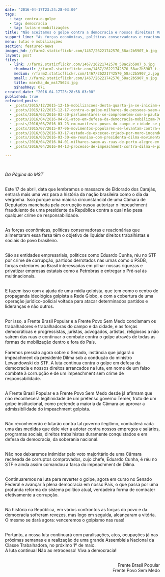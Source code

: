 ```yaml
---
date: "2016-04-17T23:24:28-03:00"
tags:
  - tag: contra-o-golpe
  - tag: democracia
  - tag: lutas-e-mobilizações
title: "Não aceitamos o golpe contra a democracia e nossos direitos! Vamos derrotar o golpe nas ruas!"
support_line: "As forças econômicas, políticas conservadoras e reacionárias que alimentaram essa farsa têm o objetivo de liquidar direitos trabalhistas e sociais do povo brasileiro. "
menu: lutas e mobilizações
section: featured-news
images_hd: //farm2.staticflickr.com/1467/26221742570_58ac2b5907_b.jpg
layout: post
files:
  - link: //farm2.staticflickr.com/1467/26221742570_58ac2b5907_b.jpg
    thumbnail: //farm2.staticflickr.com/1467/26221742570_58ac2b5907_t.jpg
    medium: //farm2.staticflickr.com/1467/26221742570_58ac2b5907_z.jpg
    small: //farm2.staticflickr.com/1467/26221742570_58ac2b5907_n.jpg
    title: marcha_do_mst75624.jpg
    $$hashKey: 07L
created_date: "2016-04-17T23:28:58-03:00"
published: true
releated_posts:
  - _posts/2015/12/2015-12-16-mobilizacoes-desta-quarta-ja-se-iniciam-em-diversas-partes-do-brasil.md
  - _posts/2015/12/2015-12-17-contra-o-golpe-milhares-de-pessoas-saem-as-ruas-na-bahia.md
  - _posts/2016/03/2016-03-30-parlamentares-se-comprometem-com-a-pauta-da-reforma-agraria-e-a-defesa-da-democracia.md
  - _posts/2016/04/2016-04-01-atos-em-defesa-da-democracia-mobilizam-700-mil-pessoas-em-todo-o-pais.md
  - _posts/2016/03/2016-03-23-em-manifesto-povos-do-campo-e-cidade-se-posicionam-contra-o-golpe-a-midia-e-o-capitalismo-internacional.md
  - _posts/2015/07/2015-07-06-movimentos-populares-se-levantam-contra-o-golpe.md
  - _posts/2016/03/2016-03-17-estado-de-excecao-criado-por-moro-incendeia-debate-sobre-democracia-no-tuca.md
  - _posts/2016/03/2016-03-30-em-reuniao-com-presidenta-dilma-movimentos-sociais-reafirma-compromisso-com-a-democracia.md
  - _posts/2016/04/2016-04-01-milhares-saem-as-ruas-de-porto-alegre-em-defesa-da-democracia.md
  - _posts/2016/04/2016-04-13-processo-de-impeachment-contra-dilma-e-patetico-afirma-procurador-da-republica.md

---
```

<p>&nbsp;</p>

<p><em>Da P&aacute;gina do MST&nbsp;</em></p>

<p><br />
Este 17 de abril, data que lembramos o massacre de Eldorado dos Caraj&aacute;s, entrar&aacute; mais uma vez para a hist&oacute;ria da na&ccedil;&atilde;o brasileira como o dia da vergonha. Isso porque uma maioria circunstancial de uma C&acirc;mara de Deputados manchada pela corrup&ccedil;&atilde;o ousou autorizar o impeachment fraudulento de uma presidente da Rep&uacute;blica contra a qual n&atilde;o pesa qualquer crime de responsabilidade.&nbsp;</p>

<p><br />
As for&ccedil;as econ&ocirc;micas, pol&iacute;ticas conservadoras e reacion&aacute;rias que alimentaram essa farsa t&ecirc;m o objetivo de liquidar direitos trabalhistas e sociais do povo brasileiro.</p>

<p><br />
S&atilde;o as entidades empresariais, pol&iacute;ticos como Eduardo Cunha, r&eacute;u no STF por crime de corrup&ccedil;&atilde;o, partidos derrotados nas urnas como o PSDB, for&ccedil;as exteriores ao Brasil interessadas em pilhar nossas riquezas e privatizar empresas estatais como a Petrobras e entregar o Pr&eacute;-sal &agrave;s multinacionais.</p>

<p><br />
E fazem isso com a ajuda de uma m&iacute;dia golpista, que tem como o centro de propaganda ideol&oacute;gica golpista a Rede Globo, e com a cobertura de uma opera&ccedil;&atilde;o jur&iacute;dico-policial voltada para atacar determinados partidos e lideran&ccedil;as e n&atilde;o outros.</p>

<p><br />
Por isso, a Frente Brasil Popular e a Frente Povo Sem Medo conclamam os trabalhadores e trabalhadoras do campo e da cidade, e as for&ccedil;as democr&aacute;ticas e progressistas, juristas, advogados, artistas, religiosos a n&atilde;o sa&iacute;rem das ruas e continuar o combate contra o golpe atrav&eacute;s de todas as formas de mobiliza&ccedil;&atilde;o dentro e fora do Pa&iacute;s.<br />
<br />
Faremos press&atilde;o agora sobre o Senado, inst&acirc;ncia que julgar&aacute; o impeachment da presidente Dilma sob a condu&ccedil;&atilde;o do ministro Lewandowski do STF. A luta continua contra o golpe em defesa da democracia e nossos direitos arrancados na luta, em nome de um falso combate &agrave; corrup&ccedil;&atilde;o e de um impeachment sem crime de responsabilidade.</p>

<p><br />
A Frente Brasil Popular e a Frente Povo Sem Medo desde j&aacute; afirmam que n&atilde;o reconhecer&aacute; legitimidade de um pretenso governo Temer, fruto de um golpe institucional, como pretende a maioria da C&acirc;mara ao aprovar a admissibilidade do impeachment golpista.</p>

<p><br />
N&atilde;o reconhecer&atilde;o e lutar&atilde;o contra tal governo ileg&iacute;timo, combater&aacute; cada uma das medidas que dele vier a adotar contra nossos empregos e sal&aacute;rios, programas sociais, direitos trabalhistas duramente conquistados e em defesa da democracia, da soberania nacional.</p>

<p><br />
N&atilde;o nos deixaremos intimidar pelo voto majorit&aacute;rio de uma C&acirc;mara recheada de corruptos comprovados, cujo chefe, Eduardo Cunha, &eacute; r&eacute;u no STF e ainda assim comandou a farsa do impeachment de Dilma.&nbsp;</p>

<p><br />
Continuaremos na luta para reverter o golpe, agora em curso no Senado Federal e avan&ccedil;ar &agrave; plena democracia em nosso Pa&iacute;s, o que passa por uma profunda reforma do sistema pol&iacute;tico atual, verdadeira forma de combater efetivamente a corrup&ccedil;&atilde;o.</p>

<p><br />
Na hist&oacute;ria na Rep&uacute;blica, em v&aacute;rios confrontos as for&ccedil;as do povo e da democracia sofreram revezes, mas logo em seguida, alcan&ccedil;aram a vit&oacute;ria. O mesmo se dar&aacute; agora: venceremos o golpismo nas ruas!</p>

<p><br />
Portanto, a nossa luta continuar&aacute; com paralisa&ccedil;&otilde;es, atos, ocupa&ccedil;&otilde;es j&aacute; nas pr&oacute;ximas semanas e a realiza&ccedil;&atilde;o de uma grande Assembleia Nacional da Classe Trabalhadora, no pr&oacute;ximo 1&ordm; de maio.&nbsp;<br />
A luta continua! N&atilde;o ao retrocesso! Viva a democracia!&nbsp;</p>

<p style="text-align: right;"><br />
Frente Brasil Popular<br />
Frente Povo Sem Medo</p>
